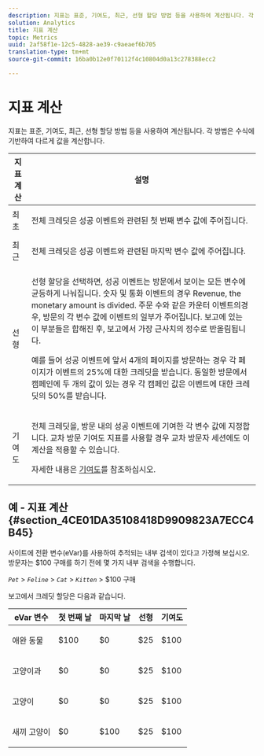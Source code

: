 ```yaml
---
description: 지표는 표준, 기여도, 최근, 선형 할당 방법 등을 사용하여 계산됩니다. 각 방법은 수식에 기반하여 다르게 값을 계산합니다.
solution: Analytics
title: 지표 계산
topic: Metrics
uuid: 2af58f1e-12c5-4828-ae39-c9aeaef6b705
translation-type: tm+mt
source-git-commit: 16ba0b12e0f70112f4c10804d0a13c278388ecc2

---
```



# 지표 계산

지표는 표준, 기여도, 최근, 선형 할당 방법 등을 사용하여 계산됩니다. 각 방법은 수식에 기반하여 다르게 값을 계산합니다.

<table id="table_6F81A12174D84124B7FD81FBBEDF18A2"> 
 <thead> 
  <tr> 
   <th colname="col1" class="entry"> 지표 계산 </th> 
   <th colname="col2" class="entry"> 설명 </th> 
  </tr> 
 </thead>
 <tbody> 
  <tr> 
   <td colname="col1"> 최초 </td> 
   <td colname="col2"> <p>전체 크레딧은 성공 이벤트와 관련된 첫 번째 변수 값에 주어집니다. </p> </td> 
  </tr> 
  <tr> 
   <td colname="col1"> 최근 </td> 
   <td colname="col2"> <p>전체 크레딧은 성공 이벤트와 관련된 마지막 변수 값에 주어집니다. </p> </td> 
  </tr> 
  <tr> 
   <td colname="col1"> 선형 </td> 
   <td colname="col2"> <p>선형 할당을 선택하면, 성공 이벤트는 방문에서 보이는 모든 변수에 균등하게 나눠집니다. 숫자 및 통화 이벤트의 경우 <span class="term"> Revenue</span>, the monetary amount is divided. 주문 수와 같은 카운터 <span class="term"> 이벤트의</span>경우, 방문의 각 변수 값에 이벤트의 일부가 주어집니다. 보고에 있는 이 부분들은 합해진 후, 보고에서 가장 근사치의 정수로 반올림됩니다. </p> <p>예를 들어 성공 이벤트에 앞서 4개의 페이지를 방문하는 경우 각 페이지가 이벤트의 25%에 대한 크레딧을 받습니다. 동일한 방문에서 캠페인에 <span class="varname"></span> 두 개의 값이 있는 경우 각 캠페인 값은 이벤트에 대한 크레딧의 50%를 받습니다. </p> </td> 
  </tr> 
  <tr> 
   <td colname="col1"> 기여도 </td> 
   <td colname="col2"> <p>전체 크레딧을, 방문 내의 성공 이벤트에 기여한 각 변수 값에 지정합니다. 교차 방문 기여도 지표를 사용할 경우 교차 방문자 세션에도 이 계산을 적용할 수 있습니다.  </p> <p>자세한 내용은 <a href="/help/components/c-variables/c-metrics/metrics-participation.md"  > 기여도</a>를 참조하십시오. </p> </td> 
  </tr> 
 </tbody> 
</table>

## 예 - 지표 계산 {#section_4CE01DA35108418D9909823A7ECC4B45}

사이트에 전환 변수(eVar)를 사용하여 추적되는 내부 검색이 있다고 가정해 보십시오. 방문자는 $100 구매를 하기 전에 몇 가지 내부 검색을 수행합니다.

*`Pet`* &gt; *`Feline`* &gt; *`Cat`* &gt; *`Kitten`* &gt; $100 구매

보고에서 크레딧 할당은 다음과 같습니다.

<table id="table_91A7244E77854838A8392B49366FB445"> 
 <thead> 
  <tr> 
   <th colname="col1" class="entry"> eVar 변수 </th> 
   <th colname="col2" class="entry"> 첫 번째 날 </th> 
   <th colname="col3" class="entry"> 마지막 날 </th> 
   <th colname="col4" class="entry"> 선형 </th> 
   <th colname="col5" class="entry"> 기여도 </th> 
  </tr> 
 </thead>
 <tbody> 
  <tr> 
   <td colname="col1"> <p>애완 동물 </p> </td> 
   <td colname="col2"> <p>$100 </p> </td> 
   <td colname="col3"> <p>$0 </p> </td> 
   <td colname="col4"> <p>$25 </p> </td> 
   <td colname="col5"> <p>$100 </p> </td> 
  </tr> 
  <tr> 
   <td colname="col1"> <p>고양이과 </p> </td> 
   <td colname="col2"> <p>$0 </p> </td> 
   <td colname="col3"> <p>$0 </p> </td> 
   <td colname="col4"> <p>$25 </p> </td> 
   <td colname="col5"> <p>$100 </p> </td> 
  </tr> 
  <tr> 
   <td colname="col1"> <p>고양이 </p> </td> 
   <td colname="col2"> <p>$0 </p> </td> 
   <td colname="col3"> <p>$0 </p> </td> 
   <td colname="col4"> <p>$25 </p> </td> 
   <td colname="col5"> <p>$100 </p> </td> 
  </tr> 
  <tr> 
   <td colname="col1"> <p>새끼 고양이 </p> </td> 
   <td colname="col2"> <p>$0 </p> </td> 
   <td colname="col3"> <p>$100 </p> </td> 
   <td colname="col4"> <p>$25 </p> </td> 
   <td colname="col5"> <p>$100 </p> </td> 
  </tr> 
 </tbody> 
</table>

